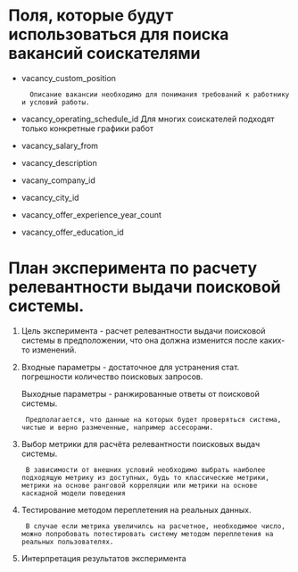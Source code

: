 # Поля, которые будут использоваться для поиска вакансий соискателями

- vacancy_custom_position
    
        Описание вакансии необходимо для понимания требований к работнику и условий работы.
- vacancy_operating_schedule_id
        Для многих соискателей подходят только конкретные графики работ
- vacancy_salary_from
- vacancy_description
- vacany_company_id
- vacancy_city_id
- vacancy_offer_experience_year_count
- vacancy_offer_education_id

# План эксперимента по расчету релевантности выдачи поисковой системы.
1. Цель эксперимента - расчет релевантности выдачи поисковой системы в предположении, что она должна изменится после каких-то изменений.
2. Входные параметры - достаточное для устранения стат. погрешности количество поисковых запросов.


    Выходные параметры - ранжированные ответы от поисковой системы.

        Предполагается, что данные на которых будет проверяться система, чистые и верно размеченные, например ассесорами.
3. Выбор метрики для расчёта релевантности поисковых выдач системы.

        В зависимости от внешних условий необходимо выбрать наиболее подходящую метрику из доступных, будь то классические метрики, метрики на основе ранговой корреляции или метрики на основе каскадной модели поведения
4. Тестирование методом переплетения на реальных данных.

        В случае если метрика увеличилсь на расчетное, необходимое число, можно попробовать потестировать систему методом переплетения на реальных пользователях.

5. Интерпретация результатов эксперимента